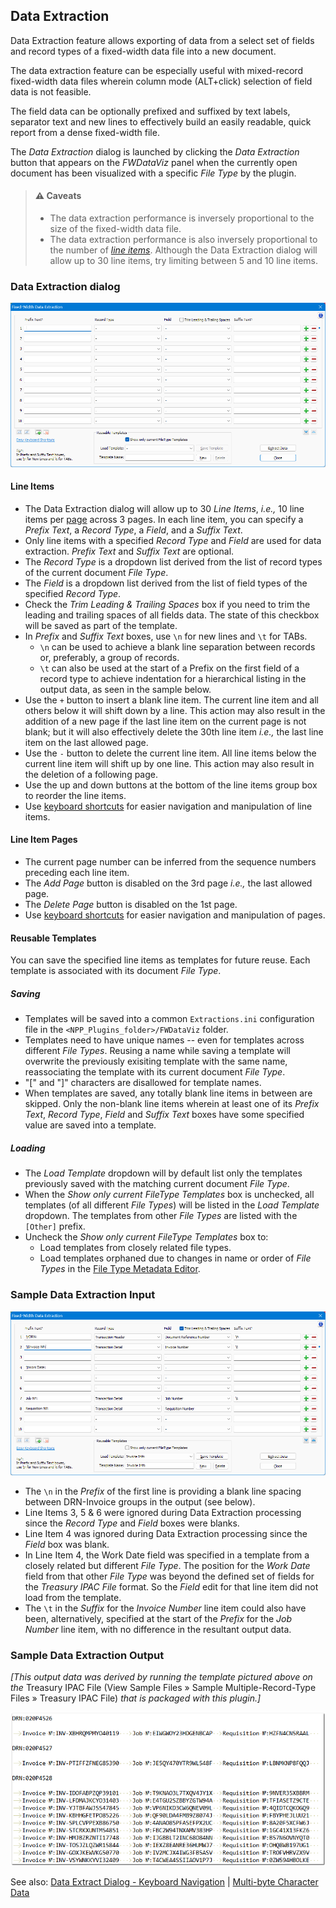 ## Data Extraction

Data Extraction feature allows exporting of data from a select set of fields and record types of a fixed-width data file into a new document.

The data extraction feature can be especially useful with mixed-record fixed-width data files wherein column mode (ALT+click) selection of field data is not feasible.

The field data can be optionally prefixed and suffixed by text labels, separator text and new lines to effectively build an easily readable, quick report from a dense fixed-width file.

The _Data Extraction_ dialog is launched by clicking the _Data Extraction_ button that appears on the _FWDataViz_ panel when the currently open document has been visualized with a specific _File Type_ by the plugin.

>#### :warning: Caveats
>* The data extraction performance is inversely proportional to the size of the fixed-width data file.
>* The data extraction performance is also inversely proportional to the number of [_line items_](https://github.com/shriprem/FWDataViz/blob/master/docs/data_extract_dialog.md#line-items). Although the Data Extraction dialog will allow up to 30 line items, try limiting between 5 and 10 line items.

### Data Extraction dialog
![Data_Extraction_Dialog](https://raw.githubusercontent.com/shriprem/FWDataViz/master/images/data_extract_dialog.png)

#### Line Items
* The Data Extraction dialog will allow up to 30 _Line Items_, _i.e.,_ 10 line items per [page](https://github.com/shriprem/FWDataViz/blob/master/docs/data_extract_dialog.md#line-item-pages) across 3 pages. In each line item, you can specify a _Prefix Text_, a _Record Type_, a _Field_, and a _Suffix Text_.
* Only line items with a specified _Record Type_ and _Field_ are used for data extraction. _Prefix Text_ and _Suffix Text_ are optional.
* The _Record Type_ is a dropdown list derived from the list of record types of the current document _File Type_.
* The _Field_ is a dropdown list derived from the list of field types of the specified _Record Type_.
* Check the _Trim Leading & Trailing Spaces_ box if you need to trim the leading and trailing spaces of all fields data. The state of this checkbox will be saved as part of the template.
* In _Prefix_ and _Suffix Text_ boxes, use `\n` for new lines and `\t` for TABs.
   * `\n` can be used to achieve a blank line separation between records or, preferably, a group of records.
   * `\t` can also be used at the start of a Prefix on the first field of a record type to achieve indentation for a hierarchical listing in the output data, as seen in the sample below.
* Use the `+` button to insert a blank line item. The current line item and all others below it will shift down by a line. This action may also result in the addition of a new page if the last line item on the current page is not blank; but it will also effectively delete the 30th line item _i.e.,_ the last line item on the last allowed page.
* Use the `-` button to delete the current line item. All line items below the current line item will shift up by one line. This action may also result in the deletion of a following page.
* Use the up and down buttons at the bottom of the line items group box to reorder the line items.
* Use [keyboard shortcuts](https://github.com/shriprem/FWDataViz/blob/master/docs/data_extract_key_shortcuts.md) for easier navigation and manipulation of line items.

#### Line Item Pages
* The current page number can be inferred from the sequence numbers preceding each line item.
* The _Add Page_ button is disabled on the 3rd page _i.e.,_ the last allowed page.
* The _Delete Page_ button is disabled on the 1st page.
* Use [keyboard shortcuts](https://github.com/shriprem/FWDataViz/blob/master/docs/data_extract_key_shortcuts.md) for easier navigation and manipulation of pages.

#### Reusable Templates
You can save the specified line items as templates for future reuse. Each template is associated with its document _File Type_.
##### Saving
* Templates will be saved into a common `Extractions.ini` configuration file in the `<NPP_Plugins_folder>/FWDataViz` folder.
* Templates need to have unique names -- even for templates across different _File Types_. Reusing a name while saving a template will overwrite the previously exisiting template with the same name, reassociating the template with its current document _File Type_.
* "[" and "]" characters are disallowed for template names.
* When templates are saved, any totally blank line items in between are skipped. Only the non-blank line items wherein at least one of its _Prefix Text_, _Record Type_, _Field_ and _Suffix Text_ boxes have some specified value are saved into a template.
##### Loading
* The _Load Template_ dropdown will by default list only the templates previously saved with the matching current document _File Type_.
* When the _Show only current FileType Templates_ box is unchecked, all templates (of all different _File Types_) will be listed in the _Load Template_ dropdown. The templates from other _File Types_ are listed with the `[Other]` prefix.
* Uncheck the _Show only current FileType Templates_ box to:
   * Load templates from closely related file types.
   * Load templates orphaned due to changes in name or order of _File Types_ in the [File Type Metadata Editor](https://github.com/shriprem/FWDataViz/blob/master/docs/file_type_config_dialog.md).

### Sample Data Extraction Input
![Data_Extraction_Sample](https://raw.githubusercontent.com/shriprem/FWDataViz/master/images/data_extract_sample.png)

* The `\n` in the _Prefix_ of the first line is providing a blank line spacing between DRN-Invoice groups in the output (see below).
* Line Items 3, 5 & 6 were ignored during Data Extraction processing since the _Record Type_ and _Field_ boxes were blanks.
* Line Item 4 was ignored during Data Extraction processing since the _Field_ box was blank.
* In Line Item 4, the Work Date field was specified in a template from a closely related but different _File Type_. The position for the _Work Date_ field from that other _File Type_ was beyond the defined set of fields for the _Treasury IPAC File_ format. So the _Field_ edit for that line item did not load from the template.
* The `\t` in the _Suffix_ for the _Invoice Number_ line item could also have been, alternatively, specified at the start of the _Prefix_ for the _Job Number_ line item, with no difference in the resultant output data.


### Sample Data Extraction Output
_[This output data was derived by running the template pictured above on the_ Treasury IPAC File (View Sample Files » Sample Multiple-Record-Type Files » Treasury IPAC File) _that is packaged with this plugin.]_

![Sample_Data_Output](https://raw.githubusercontent.com/shriprem/FWDataViz/master/images/data_extract_output.png)

See also: [Data Extract Dialog - Keyboard Navigation](https://github.com/shriprem/FWDataViz/blob/master/docs/data_extract_key_shortcuts.md) | [Multi-byte Character Data](https://github.com/shriprem/FWDataViz/blob/master/docs/multibyte_character_data.md)